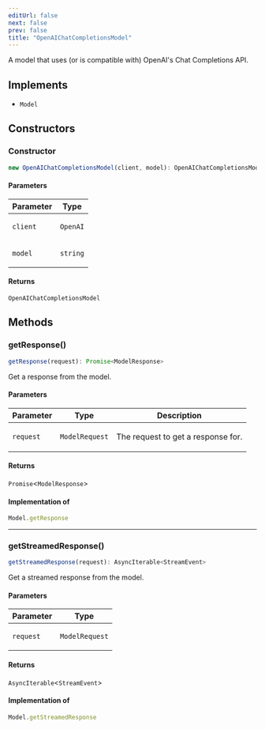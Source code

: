 ```yaml
---
editUrl: false
next: false
prev: false
title: "OpenAIChatCompletionsModel"
---
```


A model that uses (or is compatible with) OpenAI's Chat Completions API.

## Implements

- `Model`

## Constructors

### Constructor

```ts
new OpenAIChatCompletionsModel(client, model): OpenAIChatCompletionsModel
```

#### Parameters

<table>
<thead>
<tr>
<th>Parameter</th>
<th>Type</th>
</tr>
</thead>
<tbody>
<tr>
<td>

`client`

</td>
<td>

`OpenAI`

</td>
</tr>
<tr>
<td>

`model`

</td>
<td>

`string`

</td>
</tr>
</tbody>
</table>

#### Returns

`OpenAIChatCompletionsModel`

## Methods

### getResponse()

```ts
getResponse(request): Promise<ModelResponse>
```

Get a response from the model.

#### Parameters

<table>
<thead>
<tr>
<th>Parameter</th>
<th>Type</th>
<th>Description</th>
</tr>
</thead>
<tbody>
<tr>
<td>

`request`

</td>
<td>

`ModelRequest`

</td>
<td>

The request to get a response for.

</td>
</tr>
</tbody>
</table>

#### Returns

`Promise`\<`ModelResponse`\>

#### Implementation of

```ts
Model.getResponse
```

***

### getStreamedResponse()

```ts
getStreamedResponse(request): AsyncIterable<StreamEvent>
```

Get a streamed response from the model.

#### Parameters

<table>
<thead>
<tr>
<th>Parameter</th>
<th>Type</th>
</tr>
</thead>
<tbody>
<tr>
<td>

`request`

</td>
<td>

`ModelRequest`

</td>
</tr>
</tbody>
</table>

#### Returns

`AsyncIterable`\<`StreamEvent`\>

#### Implementation of

```ts
Model.getStreamedResponse
```
